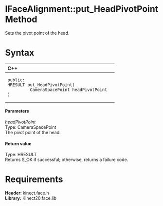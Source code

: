 IFaceAlignment::put\_HeadPivotPoint Method  
==========================================  

Sets the pivot point of the head. <span id="syntaxSection"></span>

Syntax  
======  

<table>
<colgroup>
<col width="100%" />
</colgroup>
<thead>
<tr class="header">
<th align="left">C++</th>
</tr>
</thead>
<tbody>
<tr class="odd">
<td align="left"><pre><code>public:  
HRESULT put_HeadPivotPoint(  
         CameraSpacePoint headPivotPoint  
)</code></pre></td>
</tr>
</tbody>
</table>

<span id="ID4EG"></span>
#### Parameters  

*headPivotPoint*    
Type: CameraSpacePoint  
The pivot point of the head.  

<span id="ID4EP"></span>
#### Return value  

Type: HRESULT  
Returns S\_OK if successful; otherwise, returns a failure code.  

<span id="requirements"></span>

Requirements  
============  

**Header:** kinect.face.h  
**Library:** Kinect20.face.lib  



<!--Please do not edit the data in the comment block below.-->
<!--
TOCTitle : put_HeadPivotPoint Method
RLTitle : IFaceAlignment::put_HeadPivotPoint Method
KeywordK : put_HeadPivotPoint method
KeywordK : IFaceAlignment::put_HeadPivotPoint method
KeywordF : IFaceAlignment::put_HeadPivotPoint
KeywordF : put_HeadPivotPoint
KeywordF : Microsoft.Kinect.face.IFaceAlignment.put_HeadPivotPoint(CameraSpacePoint)
KeywordA : M:Microsoft.Kinect.face.IFaceAlignment.put_HeadPivotPoint(CameraSpacePoint)
AssetID : M:Microsoft.Kinect.face.IFaceAlignment.put_HeadPivotPoint(CameraSpacePoint)
Locale : en-us
CommunityContent : 1
APIType : Managed
APILocation : 
APIName : Microsoft.Kinect.face.IFaceAlignment::put_HeadPivotPoint
TargetOS : Windows
TopicType : kbSyntax
DevLang : C++
DocSet : K4Wv2
ProjType : K4Wv2Proj
Technology : Kinect for Windows
Product : Kinect for Windows SDK v2
productversion : 20
-->

